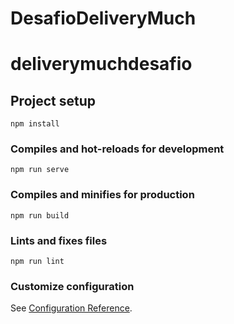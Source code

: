 # DesafioDeliveryMuch
# deliverymuchdesafio<br>

## Project setup<br>
```
npm install
```

### Compiles and hot-reloads for development<br>
```
npm run serve
```

### Compiles and minifies for production<br>
```
npm run build
```

### Lints and fixes files<br>
```
npm run lint
```

### Customize configuration<br>
See [Configuration Reference](https://cli.vuejs.org/config/).

